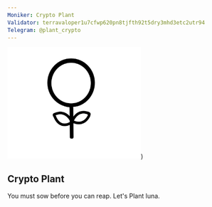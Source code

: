 ```yaml
---
Moniker: Crypto Plant
Validator: terravaloper1u7cfwp620pn8tjfth92t5dry3mhd3etc2utr94
Telegram: @plant_crypto
---
```


<img src="logo.png" width="300">)

## Crypto Plant

You must sow before you can reap. Let's Plant luna.
